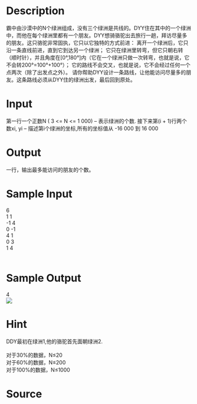 
# Description

<div class="content">霸中由沙漠中的N个绿洲组成，没有三个绿洲是共线的。DYY住在其中的一个绿洲中，而他在每个绿洲里都有一个朋友。DYY想骑骆驼出去旅行一趟，拜访尽量多的朋友。这只骆驼非常固执，它只以它独特的方式前进：
离开一个绿洲后，它只沿一条直线前进，直到它到达另一个绿洲；
它只在绿洲里转弯，但它只朝右转（顺时针），并且角度在[0°,180°]内（它在一个绿洲只做一次转弯，也就是说，它不会转200°=100°+100°）；	它的路线不会交叉，也就是说，它不会经过任何一个点两次（除了出发点之外）。
请你帮助DYY设计一条路线，让他能访问尽量多的朋友。这条路线必须从DYY住的绿洲出发，最后回到原处。
</div>

# Input

<div class="content">第一行一个正数N ( 3 &lt;= N &lt;= 1 000) – 表示绿洲的个数. 
接下来第(i + 1)行两个数xi, yi – 描述第i个绿洲的坐标,所有的坐标值从 -16 000 到 16 000</div>

# Output

<div class="content">一行，输出最多能访问的朋友的个数。

</div>

# Sample Input

<div class="content"><span class="sampledata">6<br/>
1 1<br/>
-1 4<br/>
0 -1<br/>
4 1<br/>
0 3<br/>
1 4<br/>
<br/>
</span></div>

# Sample Output

<div class="content"><span class="sampledata">4<br/>
<img border="0" src="source/bzoj/1309/img/aHR0cHM6Ly9seWRzeS5jb20vSnVkZ2VPbmxpbmUvaW1hZ2VzLzEzMDkuanBn.jpg"/><br/>
</span></div>

# Hint

<div class="content"><p>DDY最初在绿洲1,他的骆驼首先面朝绿洲2.<br/>
<br/>
对于30%的数据，N≤20<br/>
对于60%的数据，N≤200<br/>
对于100%的数据，N≤1000<br/>
</p></div>

# Source

<div class="content"><p><a href="problemset.php?search="></a></p></div>

